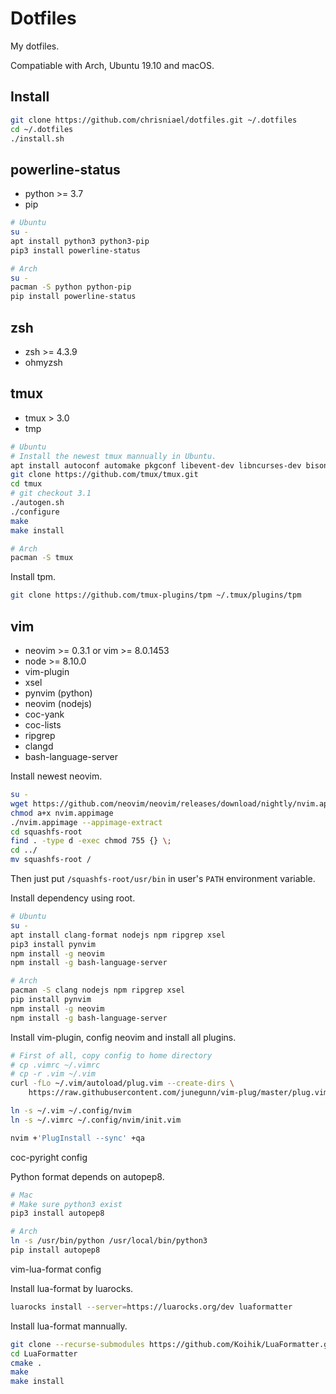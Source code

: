 # Dotfiles

My dotfiles.

Compatiable with Arch, Ubuntu 19.10 and macOS.

## Install

```bash
git clone https://github.com/chrisniael/dotfiles.git ~/.dotfiles
cd ~/.dotfiles
./install.sh
```

## powerline-status

- python >= 3.7
- pip

```bash
# Ubuntu
su -
apt install python3 python3-pip
pip3 install powerline-status
```

```bash
# Arch
su -
pacman -S python python-pip
pip install powerline-status
```

## zsh

- zsh >= 4.3.9
- ohmyzsh

## tmux

- tmux > 3.0
- tmp

```bash
# Ubuntu
# Install the newest tmux mannually in Ubuntu.
apt install autoconf automake pkgconf libevent-dev libncurses-dev bison
git clone https://github.com/tmux/tmux.git
cd tmux
# git checkout 3.1
./autogen.sh
./configure
make
make install
```

```bash
# Arch
pacman -S tmux
```

Install tpm.

```bash
git clone https://github.com/tmux-plugins/tpm ~/.tmux/plugins/tpm
```

## vim

- neovim >= 0.3.1 or vim >= 8.0.1453
- node >= 8.10.0
- vim-plugin
- xsel
- pynvim (python)
- neovim (nodejs)
- coc-yank
- coc-lists
- ripgrep
- clangd
- bash-language-server

Install newest neovim.

```bash
su -
wget https://github.com/neovim/neovim/releases/download/nightly/nvim.appimage
chmod a+x nvim.appimage
./nvim.appimage --appimage-extract
cd squashfs-root
find . -type d -exec chmod 755 {} \;
cd ../
mv squashfs-root /
```

Then just put `/squashfs-root/usr/bin` in user's `PATH` environment variable.

Install dependency using root.

```bash
# Ubuntu
su -
apt install clang-format nodejs npm ripgrep xsel
pip3 install pynvim
npm install -g neovim
npm install -g bash-language-server
```

```bash
# Arch
pacman -S clang nodejs npm ripgrep xsel
pip install pynvim
npm install -g neovim
npm install -g bash-language-server
```

Install vim-plugin, config neovim and install all plugins.

```bash
# First of all, copy config to home directory
# cp .vimrc ~/.vimrc
# cp -r .vim ~/.vim
curl -fLo ~/.vim/autoload/plug.vim --create-dirs \
    https://raw.githubusercontent.com/junegunn/vim-plug/master/plug.vim

ln -s ~/.vim ~/.config/nvim
ln -s ~/.vimrc ~/.config/nvim/init.vim

nvim +'PlugInstall --sync' +qa
```

coc-pyright config

Python format depends on autopep8.

```bash
# Mac
# Make sure python3 exist
pip3 install autopep8
```

```bash
# Arch
ln -s /usr/bin/python /usr/local/bin/python3
pip install autopep8
```

vim-lua-format config

Install lua-format by luarocks.

```bash
luarocks install --server=https://luarocks.org/dev luaformatter
```

Install lua-format mannually.

```bash
git clone --recurse-submodules https://github.com/Koihik/LuaFormatter.git
cd LuaFormatter
cmake .
make
make install
```
